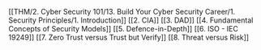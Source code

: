  [[THM/2. Cyber Security 101/13. Build Your Cyber Security Career/1. Security Principles/1. Introduction]]
 [[2. CIA]]
 [[3. DAD]]
 [[4. Fundamental Concepts of Security Models]]
 [[5. Defence-in-Depth]]
 [[6. ISO - IEC 19249]]
 [[7. Zero Trust versus Trust but Verify]]
 [[8. Threat versus Risk]]
 